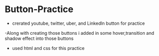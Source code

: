 # Button-Practice

- crerated youtube, twitter, uber, and Linkedln button for practice

-Along with creating those buttons i added in some hover,transition and shadow effect into those buttons

- used html and css for this practice 
